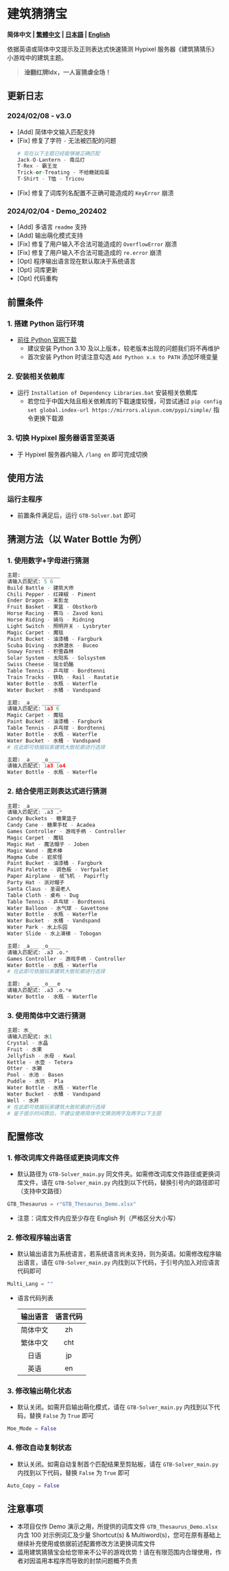 # 建筑猜猜宝

**简体中文 | [繁體中文](./readme_cht.md) | [日本語](./readme_jp.md) | [English](./readme.md)**

依据英语或简体中文提示及正则表达式快速猜测 Hypixel 服务器《建筑猜猜乐》小游戏中的建筑主题。  
> **淦翻红牌ldx，一人盲猜虐全场！**  

## 更新日志
### 2024/02/08 - v3.0
- \[Add\] 简体中文输入匹配支持  
- \[Fix\] 修复了字符 `-` 无法被匹配的问题  
  ``` Python
  # 现在以下主题已经能够被正确匹配
  Jack-O-Lantern - 南瓜灯
  T-Rex - 霸王龙
  Trick-or-Treating - 不给糖就捣蛋
  T-Shirt - T恤 - Tricou
  ```
- \[Fix\] 修复了词库列名配置不正确可能造成的 `KeyError` 崩溃  
### 2024/02/04 - Demo_202402
- \[Add\] 多语言 `readme` 支持  
- \[Add\] 输出萌化模式支持  
- \[Fix\] 修复了用户输入不合法可能造成的 `OverflowError` 崩溃  
- \[Fix\] 修复了用户输入不合法可能造成的 `re.error` 崩溃  
- \[Opt\] 程序输出语言现在默认取决于系统语言  
- \[Opt\] 词库更新  
- \[Opt\] 代码重构  

## 前置条件
### 1. 搭建 Python 运行环境
- [前往 Python 官网下载](https://www.python.org/downloads/ "Python Source Releases")  
  - 建议安装 Python 3.10 及以上版本，较老版本出现的问题我们将不再维护  
  - 首次安装 Python 时请注意勾选 `Add Python x.x to PATH` 添加环境变量  
### 2. 安装相关依赖库
- 运行 `Installation of Dependency Libraries.bat` 安装相关依赖库  
  - 若您位于中国大陆且相关依赖库的下载速度较慢，可尝试通过 `pip config set global.index-url https://mirrors.aliyun.com/pypi/simple/` 指令更换下载源  
### 3. 切换 Hypixel 服务器语言至英语
- 于 Hypixel 服务器内输入 `/lang en` 即可完成切换  

## 使用方法
### 运行主程序
- 前置条件满足后，运行 `GTB-Solver.bat` 即可  

## 猜测方法（以 Water Bottle 为例）
### 1. 使用数字+字母进行猜测
``` Python
主题: _____ ______
请输入匹配式: 5 6
Build Battle - 建筑大师
Chili Pepper - 红辣椒 - Piment
Ender Dragon - 末影龙
Fruit Basket - 果篮 - Obstkorb
Horse Racing - 赛马 - Zavod koni
Horse Riding - 骑马 - Ridning
Light Switch - 照明开关 - Lysbryter
Magic Carpet - 魔毯
Paint Bucket - 油漆桶 - Fargburk
Scuba Diving - 水肺潜水 - Buceo
Snowy Forest - 积雪森林
Solar System - 太阳系 - Solsystem
Swiss Cheese - 瑞士奶酪
Table Tennis - 乒乓球 - Bordtenni
Train Tracks - 铁轨 - Rail - Rautatie
Water Bottle - 水瓶 - Waterfle
Water Bucket - 水桶 - Vandspand

主题: _a___ ______
请输入匹配式: 1a3 6
Magic Carpet - 魔毯
Paint Bucket - 油漆桶 - Fargburk
Table Tennis - 乒乓球 - Bordtenni
Water Bottle - 水瓶 - Waterfle
Water Bucket - 水桶 - Vandspand
# 在此即可依据玩家建筑大致轮廓进行选择

主题: _a___ _o____
请输入匹配式: 1a3 1o4
Water Bottle - 水瓶 - Waterfle
```
### 2. 结合使用正则表达式进行猜测
``` Python
主题: _a___ ______
请输入匹配式: .a3 .*
Candy Buckets - 糖果篮子
Candy Cane - 糖果手杖 - Acadea
Games Controller - 游戏手柄 - Controller
Magic Carpet - 魔毯
Magic Hat - 魔法帽子 - Joben
Magic Wand - 魔术棒
Magma Cube - 岩浆怪
Paint Bucket - 油漆桶 - Fargburk
Paint Palette - 调色板 - Verfpalet
Paper Airplane - 纸飞机 - Papirfly
Party Hat - 派对帽子
Santa Claus - 圣诞老人
Table Cloth - 桌布 - Dug
Table Tennis - 乒乓球 - Bordtenni
Water Balloon - 水气球 - Gavettone
Water Bottle - 水瓶 - Waterfle
Water Bucket - 水桶 - Vandspand
Water Park - 水上乐园
Water Slide - 水上滑梯 - Tobogan

主题: _a___ _o____
请输入匹配式: .a3 .o.*
Games Controller - 游戏手柄 - Controller
Water Bottle - 水瓶 - Waterfle
# 在此即可依据玩家建筑大致轮廓进行选择

主题: _a___ _o___e
请输入匹配式: .a3 .o.*e
Water Bottle - 水瓶 - Waterfle
```
### 3. 使用简体中文进行猜测
``` Python
主题: 水_
请输入匹配式: 水1
Crystal - 水晶
Fruit - 水果
Jellyfish - 水母 - Kwal
Kettle - 水壶 - Tetera
Otter - 水獭
Pool - 水池 - Basen
Puddle - 水坑 - Pla
Water Bottle - 水瓶 - Waterfle
Water Bucket - 水桶 - Vandspand
Well - 水井
# 在此即可依据玩家建筑大致轮廓进行选择
# 鉴于提示时间靠后，不建议使用简体中文猜测两字及两字以下主题
```

## 配置修改
### 1. 修改词库文件路径或更换词库文件
- 默认路径为 `GTB-Solver_main.py` 同文件夹。如需修改词库文件路径或更换词库文件，请在 `GTB-Solver_main.py` 内找到以下代码，替换引号内的路径即可（支持中文路径）  
``` Python
GTB_Thesaurus = r"GTB_Thesaurus_Demo.xlsx"
```
- 注意：词库文件内应至少存在 English 列（严格区分大小写）  
### 2. 修改程序输出语言
- 默认输出语言为系统语言，若系统语言尚未支持，则为英语。如需修改程序输出语言，请在 `GTB-Solver_main.py` 内找到以下代码，于引号内加入对应语言代码即可  
``` Python
Multi_Lang = ""
```
- 语言代码列表  

  | 输出语言 | 语言代码 |
  | :----: | :----: |
  | 简体中文 | zh |
  | 繁体中文 | cht |
  | 日语 | jp |
  | 英语 | en |

### 3. 修改输出萌化状态
- 默认关闭。如需开启输出萌化模式，请在 `GTB-Solver_main.py` 内找到以下代码，替换 `False` 为 `True` 即可  
``` Python
Moe_Mode = False
```
### 4. 修改自动复制状态
- 默认关闭。如需自动复制首个匹配结果至剪贴板，请在 `GTB-Solver_main.py` 内找到以下代码，替换 `False` 为 `True` 即可  
``` Python
Auto_Copy = False
```

## 注意事项
- 本项目仅作 Demo 演示之用，所提供的词库文件 `GTB_Thesaurus_Demo.xlsx` 内含 100 对示例词汇及少量 Shortcut(s) & Multiword(s)，您可在原有基础上继续补充使用或依据前述配置修改方法更换词库文件  
- 滥用建筑猜猜宝会给您带来不公平的游戏优势！请在有限范围内合理使用，作者对因滥用本程序而导致的封禁问题概不负责  